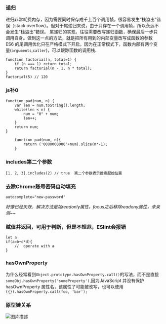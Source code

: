 ### 递归
递归非常耗费内存，因为需要同时保存成千上百个调用帧，很容易发生“栈溢出”错误（stack overflow）。但对于尾递归来说，由于只存在一个调用帧，所以永远不会发生“栈溢出”错误。
尾递归的实现，往往需要改写递归函数，确保最后一步只调用自身。做到这一点的方法，就是把所有用到的内部变量改写成函数的参数
ES6 的尾调用优化只在严格模式下开启，因为在正常模式下，函数内部有两个变量(`arguments`,`caller`)，可以跟踪函数的调用栈.

    function factorial(n, total=1) {
        if (n === 1) return total;
        return factorial(n - 1, n * total);
    }
    factorial(5) // 120

### js补0
	
    function pad(num, n) {  
        var len = num.toString().length;  
        while(len < n) {  
            num = "0" + num;  
            len++;  
        }  
        return num;  
    }  
````
    function pad(num, n){
        return ('0000000000'+num).slice(n*-1);
    }
````


### includes第二个参数

    [1, 2, 3].includes(2) // true  第二个参数表示搜索起始位置

### 去除Chrome账号密码自动填充

    autocomplete="new-password"

*好像已经失效，解决方法是加readonly属性，focus之后移除readony属性，未亲测~~*


### 赋值并返回，可用于判断，但是不规范，ESlint会报错 
    let a
    if(a=b+c*d){
        //  operate with a
    }
		 
### hasOwnProperty

为什么经常看到`Object.prototype.hasOwnProperty.call()`的写法，而不是直接`someObj.hasOwnProperty('someProperty')`,因为JavaScript 并没有保护 hasOwnProperty 属性名，该属性了可能被改写，也可以使用`({}).hasOwnProperty.call(foo, 'bar');`

### 原型链关系

![图片描述](https://images2015.cnblogs.com/blog/1200689/201707/1200689-20170719140835833-1989846712.png)